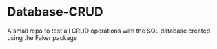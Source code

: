 # Database-CRUD
A small repo to test all CRUD operations with the SQL database created using the Faker package
